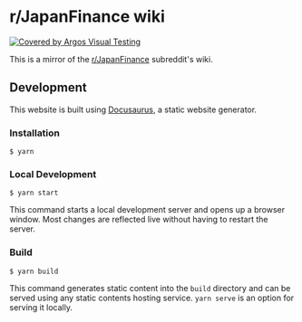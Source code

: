 # r/JapanFinance wiki

[![Covered by Argos Visual Testing](https://argos-ci.com/badge.svg)](https://app.argos-ci.com/shakuzen/JapanFinance.github.io/reference)

This is a mirror of the [r/JapanFinance](https://www.reddit.com/r/JapanFinance/) subreddit's wiki.

## Development

This website is built using [Docusaurus](https://docusaurus.io/), a static website generator.

### Installation

```
$ yarn
```

### Local Development

```
$ yarn start
```

This command starts a local development server and opens up a browser window. Most changes are reflected live without having to restart the server.

### Build

```
$ yarn build
```

This command generates static content into the `build` directory and can be served using any static contents hosting service. `yarn serve` is an option for serving it locally.
